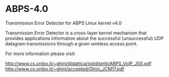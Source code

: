 # ABPS-4.0
Transmission Error Detector for ABPS Linux kernel v4.0

Transmission Error Detector is a cross-layer kernel mechanism that provides applications information about the successful (unsuccessful) UDP datagram transmissions through a given wireless access point.




For more information please visit:

http://www.cs.unibo.it/~ghini/didattica/sistdistrib/ABPS_VoIP_JSS.pdf
http://www.cs.unibo.it/~ghini/accepted/Ghini_JCM17.pdf
